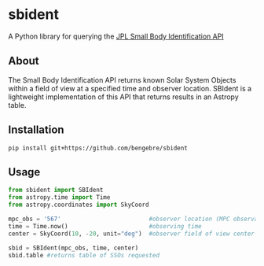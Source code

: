 # sbident
A Python library for querying the [JPL Small Body Identification API](https://ssd-api.jpl.nasa.gov/doc/sb_ident.html)

## About
The Small Body Identification API returns known Solar System Objects within a field of view at a specified time and observer location.  SBIdent is a lightweight implementation of this API that returns results in an Astropy table.

## Installation
```console
pip install git+https://github.com/bengebre/sbident
```

## Usage
```python
from sbident import SBIdent
from astropy.time import Time
from astropy.coordinates import SkyCoord

mpc_obs = '567'                         #observer location (MPC observatory code)
time = Time.now()                       #observing time
center = SkyCoord(10, -20, unit="deg")  #observer field of view center

sbid = SBIdent(mpc_obs, time, center)
sbid.table #returns table of SSOs requested
```
